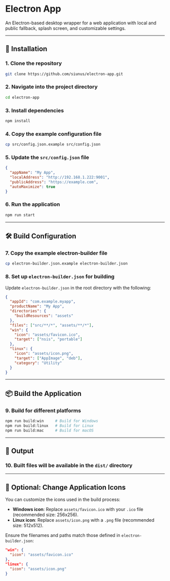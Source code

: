 # Electron App

An Electron-based desktop wrapper for a web application with local and public fallback, splash screen, and customizable settings.

---

## 🚀 Installation

### 1. Clone the repository

```bash
git clone https://github.com/siunus/electron-app.git
```

### 2. Navigate into the project directory

```bash
cd electron-app
```

### 3. Install dependencies

```bash
npm install
```

### 4. Copy the example configuration file

```bash
cp src/config.json.example src/config.json
```

### 5. Update the `src/config.json` file

```json
{
  "appName": "My App",
  "localAddress": "http://192.168.1.222:9001",
  "publicAddress": "https://example.com",
  "autoMaximize": true
}
```

### 6. Run the application

```bash
npm run start
```

---

## 🛠 Build Configuration

### 7. Copy the example electron-builder file

```bash
cp electron-builder.json.example electron-builder.json
```

### 8. Set up `electron-builder.json` for building

Update `electron-builder.json` in the root directory with the following:

```json
{
  "appId": "com.example.myapp",
  "productName": "My App",
  "directories": {
    "buildResources": "assets"
  },
  "files": ["src/**/*", "assets/**/*"],
  "win": {
    "icon": "assets/favicon.ico",
    "target": ["nsis", "portable"]
  },
  "linux": {
    "icon": "assets/icon.png",
    "target": ["AppImage", "deb"],
    "category": "Utility"
  }
}
```

---

## 📦 Build the Application

### 9. Build for different platforms

```bash
npm run build:win     # Build for Windows
npm run build:linux   # Build for Linux
npm run build:mac     # Build for macOS
```


---

## 📁 Output

### 10. Built files will be available in the `dist/` directory
---

## 🎨 Optional: Change Application Icons

You can customize the icons used in the build process:

- **Windows icon**: Replace `assets/favicon.ico` with your `.ico` file (recommended size: 256x256).
- **Linux icon**: Replace `assets/icon.png` with a `.png` file (recommended size: 512x512).

Ensure the filenames and paths match those defined in `electron-builder.json`:

```json
"win": {
  "icon": "assets/favicon.ico"
},
"linux": {
  "icon": "assets/icon.png"
}
```